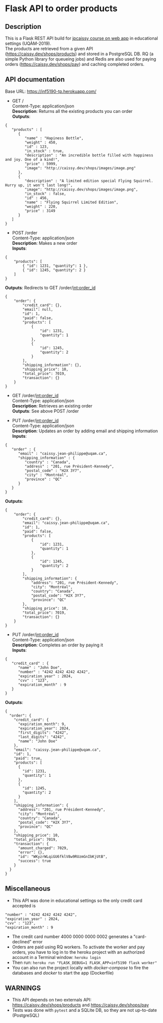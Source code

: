 # Flask API to order products


## Description

This is a Flask REST API build for [jpcaissy course on web app](https://github.com/jpcaissy/INF5190) in educational settings (UQÀM-2019).  
The products are retrieved from a given API (https://caissy.dev/shops/products) and stored in a PostgreSQL DB. RQ (a simple Python library for queueing jobs) and Redis are also used for paying orders (https://caissy.dev/shops/pay) and caching completed orders.

## API documentation

Base URL: https://inf5190-tp.herokuapp.com/

- GET /  
Content-Type: application/json  
**Description**: Returns all the existing products you can order  
**Outputs**:  
```
{  
   "products" : [  
      {  
         "name" : "Hapiness Bottle",  
         "weight" : 450,  
         "id" : 123,  
         "in_stock" : true,  
         "description" : "An incredible bottle filled with happiness and joy. One of a kind!",  
         "price" : 5999,  
         "image": "http://caissy.dev/shops/images/image.png"  
      },  
      {  
         "description" : "A limited edition special Flying Squirrel. Hurry up, it won't last long!",  
         "image": "http://caissy.dev/shops/images/image.png",  
         "in_stock" : false,  
         "id" : 456,  
         "name" : "Flying Squirrel Limited Edition",  
         "weight" : 220,  
         "price" : 3149  
      }  
   ]  
}  
```  
- POST /order  
Content-Type: application/json  
**Description**: Makes a new order  
**Inputs**:  
```
{  
	"products": [  
        { "id": 1231, "quantity": 1 },  
        { "id": 1245, "quantity": 2 }  
    ]  
}  
```  
**Outputs**: Redirects to GET /order/<int:order_id> 
```
{  
    "order": {  
        "credit_card": {},  
        "email": null,  
        "id": 1,  
        "paid": false,  
        "products": [  
            {  
                "id": 1231,  
                "quantity": 1  
            },  
            {  
                "id": 1245,  
                "quantity": 2  
            }  
        ],  
        "shipping_information": {},  
        "shipping_price": 10,  
        "total_price": 7019,  
        "transaction": {}  
    }  
}  
```  

- GET /order/<int:order_id>   
Content-Type: application/json  
**Description**: Retrieves an existing order  
**Outputs**: See above POST /order  

- PUT /order/<int:order_id>  
Content-Type: application/json  
**Description**: Updates an order by adding email and shipping information  
**Inputs**:  
```
{  
   "order" : {  
      "email" : "caissy.jean-philippe@uqam.ca",  
      "shipping_information" : {  
         "country" : "Canada",  
         "address" : "201, rue Président-Kennedy",  
         "postal_code" : "H2X 3Y7",  
         "city" : "Montréal",  
         "province" : "QC"  
      }  
   }  
}  
```  
**Outputs**:  
```
{  
    "order": {  
        "credit_card": {},  
        "email": "caissy.jean-philippe@uqam.ca",  
        "id": 1,  
        "paid": false,  
        "products": [  
            {  
                "id": 1231,  
                "quantity": 1  
            },  
            {  
                "id": 1245,  
                "quantity": 2  
            }  
        ],  
        "shipping_information": {  
            "address": "201, rue Président-Kennedy",  
            "city": "Montréal",  
            "country": "Canada",  
            "postal_code": "H2X 3Y7",  
            "province": "QC"  
        },  
        "shipping_price": 10,  
        "total_price": 7019,  
        "transaction": {}  
    }  
}  
```  

- PUT /order/<int:order_id>  
Content-Type: application/json  
**Description**: Completes an order by paying it  
**Inputs**:  
```
{  
   "credit_card" : {  
      "name" : "John Doe",  
      "number" : "4242 4242 4242 4242",  
      "expiration_year" : 2024,  
      "cvv" : "123",  
      "expiration_month" : 9  
   }  
}  
```  
**Outputs**:  
```
{  
  "order": {  
    "credit_card": {  
      "expiration_month": 9,  
      "expiration_year": 2024,  
      "first_digits": "4242",  
      "last_digits": "4242",  
      "name": "John Doe"  
    },  
    "email": "caissy.jean-philippe@uqam.ca",  
    "id": 1,  
    "paid": true,  
    "products": [  
      {  
        "id": 1231,  
        "quantity": 1  
      },  
      {  
        "id": 1245,  
        "quantity": 2  
      }  
    ],  
    "shipping_information": {  
      "address": "201, rue Président-Kennedy",  
      "city": "Montréal",  
      "country": "Canada",  
      "postal_code": "H2X 3Y7",  
      "province": "QC"  
    },  
    "shipping_price": 10,  
    "total_price": 7019,  
    "transaction": {  
      "amount_charged": 7029,  
      "error": {},  
      "id": "WKyzrWLqiGU6fklV8w9RUzmGnIbKjUtB",  
      "success": true  
    }  
  }  
}  

```  

## Miscellaneous

- This API was done in educational settings so the only credit card accepted is  
```
"number" : "4242 4242 4242 4242",  
"expiration_year" : 2024,  
"cvv" : "123",  
"expiration_month" : 9  
```    
- The credit card number 4000 0000 0000 0002 generates a "card-declined" error  
- Orders are paid using RQ workers. To activate the worker and pay orders, you have to log in to the heroku project with an authorized account in a Terminal window: ```heroku login```  
- Then run: ```heroku run "FLASK_DEBUG=1 FLASK_APP=inf5190 flask worker"```  
- You can also run the project locally with *docker-compose* to fire the databases and *docker* to start the app (Dockerfile)

## WARNINGS

- This API depends on two externals API:  
https://caissy.dev/shops/products and https://caissy.dev/shops/pay  
- Tests was done with ```pytest``` and a SQLite DB, so they are not up-to-date (PostgreSQL)  
